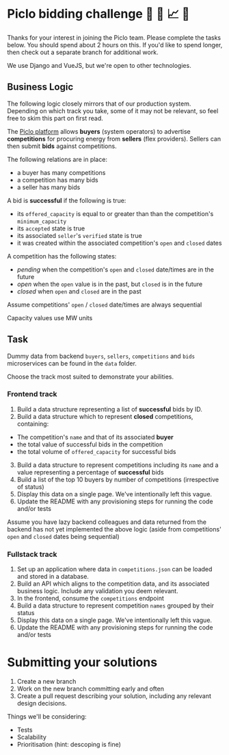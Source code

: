 # Piclo bidding challenge :tada: :battery: :chart_with_upwards_trend: :metal:

Thanks for your interest in joining the Piclo team. Please complete the tasks  below. You should spend about 2 hours on this. If you'd like to spend longer, then check out a separate branch for additional work.

We use Django and VueJS, but we're open to other technologies.


## Business Logic

The following logic closely mirrors that of our production system. Depending on which track you take, some of it may not be relevant, so feel free to skim this part on first read.

The [Piclo platform](https://picloflex.com) allows **buyers** (system operators) to advertise **competitions** for procuring energy from **sellers** (flex providers). Sellers can then submit **bids** against competitions.

The following relations are in place:

 - a buyer has many competitions
 - a competition has many bids
 - a seller has many bids

A bid is **successful** if the following is true:

 - its `offered_capacity` is equal to or greater than than the competition's `minimum_capacity`
 - its `accepted` state is true
 - its associated `seller`'s `verified` state is true
 - it was created within the associated competition's `open` and `closed` dates

A competition has the following states:

 - *pending* when the competition's `open` and `closed` date/times are in the future
 - *open* when the `open` value is in the past, but `closed` is in the future
 - *closed* when `open` and `closed` are in the past

Assume competitions' `open` / `closed` date/times are always sequential

Capacity values use MW units


## Task

Dummy data from backend `buyers`, `sellers`, `competitions` and `bids` microservices can be found in the `data` folder.

Choose the track most suited to demonstrate your abilities.

### Frontend track

1. Build a data structure representing a list of **successful** bids by ID.
2. Build a data structure which to represent **closed** competitions, containing:
 - The competition's `name` and that of its associated **buyer**
 - the total value of successful bids in the competition
 - the total volume of `offered_capacity` for successful bids
3. Build a data structure to represent competitions including its `name` and a value representing a percentage of **successful** bids
4. Build a list of the top 10 buyers by number of competitions (irrespective of status)
5. Display this data on a single page. We've intentionally left this vague.
6. Update the README with any provisioning steps for running the code and/or tests

Assume you have lazy backend colleagues and data returned from the backend has not yet implemented the above logic (aside from competitions' `open` and `closed` dates being sequential)

### Fullstack track

1. Set up an application where data in `competitions.json` can be loaded and stored in a database.
2. Build an API which aligns to the competition data, and its associated business logic. Include any validation you deem relevant.
3. In the frontend, consume the `competitions` endpoint
4. Build a data structure to represent competition `names` grouped by their status
5. Display this data on a single page. We've intentionally left this vague.
6. Update the README with any provisioning steps for running the code and/or tests


# Submitting your solutions

1. Create a new branch
2. Work on the new branch committing early and often
3. Create a pull request describing your solution, including any relevant design decisions.

Things we'll be considering:

 * Tests
 * Scalability
 * Prioritisation (hint: descoping is fine)
